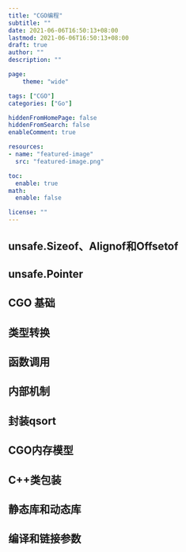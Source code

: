 ```yaml
---
title: "CGO编程"
subtitle: ""
date: 2021-06-06T16:50:13+08:00
lastmod: 2021-06-06T16:50:13+08:00
draft: true
author: ""
description: ""

page:
    theme: "wide"

tags: ["CGO"]
categories: ["Go"]

hiddenFromHomePage: false
hiddenFromSearch: false
enableComment: true

resources:
- name: "featured-image"
  src: "featured-image.png"

toc:
  enable: true
math:
  enable: false

license: ""
---
```


<!--more-->

## unsafe.Sizeof、Alignof和Offsetof
## unsafe.Pointer
## CGO 基础
## 类型转换
## 函数调用
## 内部机制
## 封装qsort
## CGO内存模型
## C++类包装
## 静态库和动态库
## 编译和链接参数